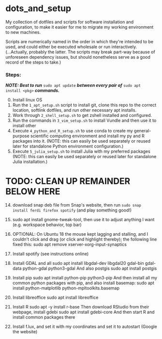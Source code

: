 # dots_and_setup

My collection of dotfiles and scripts for software installation and configuration,
to make it easier for me to migrate my working environment to new machines.

Scripts are numerically named in the order in which they're intended to be used,
and could either be executed wholesale or run interactively.
(...Actually, probably the latter. The scripts may break part-way because
of unforeseen dependency issues,
but should nonetheless serve as a good record of the steps to take.)


### Steps:

***NOTE: Best to run*** `sudo apt update` ***between every pair of*** `sudo apt install <pkg>` ***commands.***

0. Install linux OS
1. Run the `1_apt_setup.sh` script to install git, clone this repo to the correct location, softlink dotfiles, and run other necessary apt installs.
2. Work through `2_shell_setup.sh` to get zshell installed and configured.
3. Run the commands in `3_vim_setup.sh` to install Vundle and then use it to install other
4. Execute `4_python_and_R_setup.sh` to use conda to create my general-purpose scientific computing environment and install my py and R packages into it. (NOTE: this can easily be used separately or reused later for standalone Python environment configuration.)
5. Execute `5_julia_setup.sh` to install Julia with my preferred packages (NOTE: this can easily be used separately or reused later for standalone Julia installation.)

# TODO: CLEAN UP REMAINDER BELOW HERE
14. download snap deb file from Snap's website, then run `sudo snap install ferdi firefox spotify` (and play something good!)
15. sudo apt install gnome-tweak-tool, then use it to adjust anything I want (e.g. workspace behavior, top bar)
16. OPTIONAL: On Ubuntu 18 the mouse kept lagging and stalling, and I couldn't click and drag (or click and highlight thereby); the following line fixed this:
        sudo apt remove xserver-xorg-input-synaptics
17. Install spotify (see instructions online)

18. Install GDAL and all
    sudo apt install libgdal-dev libgdal20 gdal-bin gdal-data python-gdal python3-gdal
    And also postgis
    sudo apt install postgis
19. Install pip
        sudo apt install python-pip python3-pip
    And then install all my common python packages with pip, and also install basemap:
    sudo apt install python-matplotlib python-mpltoolkits.basemap
20. Install libreoffice
    sudo apt install libreoffice
21. Install R
    sudo apt -y install r-base
    Then download RStudio from their webpage, install gdebi
    sudo apt install gdebi-core
    And then start R and install common packages there
22. Install f.lux, and set it with my coordinates and set it to autostart (Google the website)
